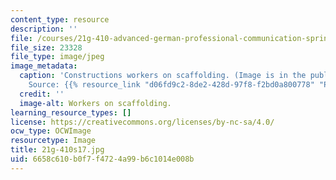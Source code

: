 ```yaml
---
content_type: resource
description: ''
file: /courses/21g-410-advanced-german-professional-communication-spring-2017/6658c610b0f7f4724a99b6c1014e008b_21g-410s17.jpg
file_size: 23328
file_type: image/jpeg
image_metadata:
  caption: 'Constructions workers on scaffolding. (Image is in the public domain.
    Source: {{% resource_link "d06fd9c2-8de2-428d-97f8-f2bd0a800778" "Pixabay" %}}.)'
  credit: ''
  image-alt: Workers on scaffolding.
learning_resource_types: []
license: https://creativecommons.org/licenses/by-nc-sa/4.0/
ocw_type: OCWImage
resourcetype: Image
title: 21g-410s17.jpg
uid: 6658c610-b0f7-f472-4a99-b6c1014e008b
---
```

